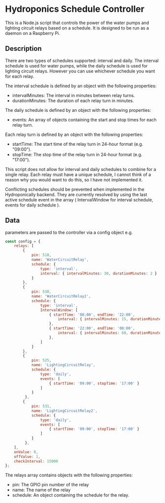 # Hydroponics Schedule Controller

This is a Node.js script that controls the power of the water pumps and lighting circuit relays based on a schedule. It is designed to be run as a daemon on a Raspberry Pi.

## Description

There are two types of schedules supported: interval and daily. The interval schedule is used for water pumps, while the daily schedule is used for lighting circuit relays. However you can use whichever schedule you want for each relay.

The interval schedule is defined by an object with the following properties:

- intervalMinutes: The interval in minutes between relay turns.
- durationMinutes: The duration of each relay turn in minutes.

The daily schedule is defined by an object with the following properties:

- events: An array of objects containing the start and stop times for each relay turn.

Each relay turn is defined by an object with the following properties:

- startTime: The start time of the relay turn in 24-hour format (e.g. "09:00").
- stopTime: The stop time of the relay turn in 24-hour format (e.g. "17:00").

This script does not allow for interval and daily schedules to combine for a single relay. Each relay must have a unique schedule, I cannot think of a reason why you would want to do this, so I have not implemented it.

Conflicting schedules should be prevented when implemented in the Hydroponically backend. They are currently resolved by using the last active schedule event in the array ( IntervalWindow for interval schedule, events for daily schedule ).

## Data

parameters are passed to the controller via a config object e.g.

```javascript
const config = {
    relays: [
        { 
            pin: 518, 
            name: 'WaterCircuitRelay', 
            schedule: {
                type: 'interval',
                interval: { intervalMinutes: 30, durationMinutes: 2 }
            }
        },
        {
            pin: 538, 
            name: 'WaterCircuitRelay2',
            schedule: {
                type: 'interval',
                IntervalWindow: [
                    { startTime: '08:00', endTime: '22:00',
                        interval: { intervalMinutes: 15, durationMinutes: 2 }
                    },
                    { startTime: '22:00', endTime: '08:00',
                        interval: { intervalMinutes: 60, durationMinutes: 2 }
                    },
                ]
            }
        },
        { 
            pin: 525, 
            name: 'LightingCircuitRelay',
            schedule: {
                type: 'daily',
                events: [
                    { startTime: '09:00', stopTime: '17:00' }
                ]
            }
         },
        { 
            pin: 531, 
            name: 'LightingCircuitRelay2',
            schedule: {
                type: 'daily',
                events: [
                    { startTime: '09:00', stopTime: '17:00' }
                ]
            }
         },
    ],
    onValue: 0,
    offValue: 1,
    checkInterval: 15000
};
```

The relays array contains objects with the following properties:

- pin: The GPIO pin number of the relay
- name: The name of the relay
- schedule: An object containing the schedule for the relay.
